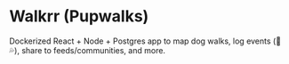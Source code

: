 # Walkrr (Pupwalks)

Dockerized React + Node + Postgres app to map dog walks, log events (💩 💦), share to feeds/communities, and more.
